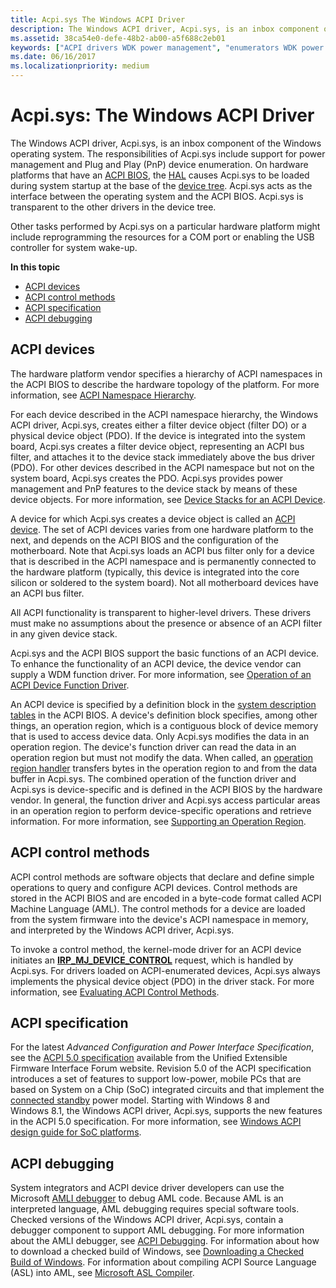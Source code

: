 ```yaml
---
title: Acpi.sys The Windows ACPI Driver
description: The Windows ACPI driver, Acpi.sys, is an inbox component of the Windows operating system.
ms.assetid: 38ca54e0-defe-48b2-ab00-a5f688c2eb01
keywords: ["ACPI drivers WDK power management", "enumerators WDK power management", "PDOs WDK power management", "filter DOs WDK power management", "physical device objects WDK power management"]
ms.date: 06/16/2017
ms.localizationpriority: medium
---
```


# Acpi.sys: The Windows ACPI Driver


The Windows ACPI driver, Acpi.sys, is an inbox component of the Windows operating system. The responsibilities of Acpi.sys include support for power management and Plug and Play (PnP) device enumeration. On hardware platforms that have an [ACPI BIOS](acpi-bios.md), the [HAL](windows-kernel-mode-hal-library.md) causes Acpi.sys to be loaded during system startup at the base of the [device tree](device-tree.md). Acpi.sys acts as the interface between the operating system and the ACPI BIOS. Acpi.sys is transparent to the other drivers in the device tree.

Other tasks performed by Acpi.sys on a particular hardware platform might include reprogramming the resources for a COM port or enabling the USB controller for system wake-up.

**In this topic**

-   [ACPI devices](#acpi-devices)
-   [ACPI control methods](#acpi-control-methods)
-   [ACPI specification](#acpi-specification)
-   [ACPI debugging](#acpi-debugging)

## ACPI devices


The hardware platform vendor specifies a hierarchy of ACPI namespaces in the ACPI BIOS to describe the hardware topology of the platform. For more information, see [ACPI Namespace Hierarchy](https://docs.microsoft.com/windows-hardware/drivers/bringup/acpi-namespace-hierarchy).

For each device described in the ACPI namespace hierarchy, the Windows ACPI driver, Acpi.sys, creates either a filter device object (filter DO) or a physical device object (PDO). If the device is integrated into the system board, Acpi.sys creates a filter device object, representing an ACPI bus filter, and attaches it to the device stack immediately above the bus driver (PDO). For other devices described in the ACPI namespace but not on the system board, Acpi.sys creates the PDO. Acpi.sys provides power management and PnP features to the device stack by means of these device objects. For more information, see [Device Stacks for an ACPI Device](https://docs.microsoft.com/windows-hardware/drivers/acpi/device-stacks-for-an-acpi-device).

A device for which Acpi.sys creates a device object is called an [ACPI device](https://docs.microsoft.com/windows-hardware/drivers/acpi/supporting-acpi-devices). The set of ACPI devices varies from one hardware platform to the next, and depends on the ACPI BIOS and the configuration of the motherboard. Note that Acpi.sys loads an ACPI bus filter only for a device that is described in the ACPI namespace and is permanently connected to the hardware platform (typically, this device is integrated into the core silicon or soldered to the system board). Not all motherboard devices have an ACPI bus filter.

All ACPI functionality is transparent to higher-level drivers. These drivers must make no assumptions about the presence or absence of an ACPI filter in any given device stack.

Acpi.sys and the ACPI BIOS support the basic functions of an ACPI device. To enhance the functionality of an ACPI device, the device vendor can supply a WDM function driver. For more information, see [Operation of an ACPI Device Function Driver](https://docs.microsoft.com/windows-hardware/drivers/acpi/operation-of-an-acpi-device-function-driver).

An ACPI device is specified by a definition block in the [system description tables](https://docs.microsoft.com/windows-hardware/drivers/bringup/acpi-system-description-tables) in the ACPI BIOS. A device's definition block specifies, among other things, an operation region, which is a contiguous block of device memory that is used to access device data. Only Acpi.sys modifies the data in an operation region. The device's function driver can read the data in an operation region but must not modify the data. When called, an [operation region handler](https://docs.microsoft.com/windows-hardware/drivers/acpi/implementing-an-operation-region-handler) transfers bytes in the operation region to and from the data buffer in Acpi.sys. The combined operation of the function driver and Acpi.sys is device-specific and is defined in the ACPI BIOS by the hardware vendor. In general, the function driver and Acpi.sys access particular areas in an operation region to perform device-specific operations and retrieve information. For more information, see [Supporting an Operation Region](https://docs.microsoft.com/windows-hardware/drivers/acpi/supporting-an-operation-region).

## ACPI control methods


ACPI control methods are software objects that declare and define simple operations to query and configure ACPI devices. Control methods are stored in the ACPI BIOS and are encoded in a byte-code format called ACPI Machine Language (AML). The control methods for a device are loaded from the system firmware into the device's ACPI namespace in memory, and interpreted by the Windows ACPI driver, Acpi.sys.

To invoke a control method, the kernel-mode driver for an ACPI device initiates an [**IRP\_MJ\_DEVICE\_CONTROL**](https://docs.microsoft.com/windows-hardware/drivers/kernel/irp-mj-device-control) request, which is handled by Acpi.sys. For drivers loaded on ACPI-enumerated devices, Acpi.sys always implements the physical device object (PDO) in the driver stack. For more information, see [Evaluating ACPI Control Methods](https://docs.microsoft.com/windows-hardware/drivers/acpi/evaluating-acpi-control-methods).

## ACPI specification


For the latest *Advanced Configuration and Power Interface Specification*, see the [ACPI 5.0 specification](https://uefi.org/specifications) available from the Unified Extensible Firmware Interface Forum website. 
Revision 5.0 of the ACPI specification introduces a set of features to support low-power, mobile PCs that are based on System on a Chip (SoC) integrated circuits and that implement the [connected standby](https://docs.microsoft.com/windows-hardware/design/device-experiences/modern-standby) power model. Starting with Windows 8 and Windows 8.1, the Windows ACPI driver, Acpi.sys, supports the new features in the ACPI 5.0 specification. For more information, see [Windows ACPI design guide for SoC platforms](https://docs.microsoft.com/windows-hardware/drivers/bringup/windows-acpi-design-guide-for-soc-platforms).

## ACPI debugging


System integrators and ACPI device driver developers can use the Microsoft [AMLI debugger](https://docs.microsoft.com/windows-hardware/drivers/debugger/introduction-to-the-amli-debugger) to debug AML code. Because AML is an interpreted language, AML debugging requires special software tools. Checked versions of the Windows ACPI driver, Acpi.sys, contain a debugger component to support AML debugging. For more information about the AMLI debugger, see [ACPI Debugging](https://docs.microsoft.com/windows-hardware/drivers/debugger/acpi-debugging). For information about how to download a checked build of Windows, see [Downloading a Checked Build of Windows](https://docs.microsoft.com/windows-hardware/drivers/devtest/obtaining-the-checked-build). For information about compiling ACPI Source Language (ASL) into AML, see [Microsoft ASL Compiler](https://docs.microsoft.com/windows-hardware/drivers/bringup/microsoft-asl-compiler).

 

 




